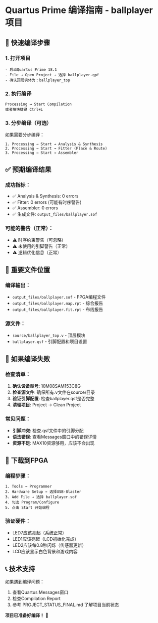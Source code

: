 # Quartus Prime 编译指南 - ballplayer项目

## 🚀 快速编译步骤

### 1. 打开项目
```
- 启动Quartus Prime 18.1
- File → Open Project → 选择 ballplayer.qpf
- 确认顶层实体为：ballplayer_top
```

### 2. 执行编译
```
Processing → Start Compilation
或者按快捷键 Ctrl+L
```

### 3. 分步编译（可选）
如果需要分步编译：
```
1. Processing → Start → Analysis & Synthesis
2. Processing → Start → Fitter (Place & Route)  
3. Processing → Start → Assembler
```

## ✅ 预期编译结果

### 成功指标：
- ✅ Analysis & Synthesis: 0 errors
- ✅ Fitter: 0 errors (可能有时序警告)
- ✅ Assembler: 0 errors
- ✅ 生成文件: `output_files/ballplayer.sof`

### 可能的警告（正常）：
- ⚠️ 时序约束警告（可忽略）
- ⚠️ 未使用的引脚警告（正常）
- ⚠️ 逻辑优化信息（正常）

## 📁 重要文件位置

### 编译输出：
- `output_files/ballplayer.sof` - FPGA编程文件
- `output_files/ballplayer.map.rpt` - 综合报告
- `output_files/ballplayer.fit.rpt` - 布线报告

### 源文件：
- `source/ballplayer_top.v` - 顶层模块
- `ballplayer.qsf` - 引脚配置和项目设置

## 🔧 如果编译失败

### 检查清单：
1. **确认设备型号**: 10M08SAM153C8G
2. **检查源文件**: 确保所有.v文件在source/目录
3. **验证引脚配置**: 检查ballplayer.qsf是否完整
4. **清理项目**: Project → Clean Project

### 常见问题：
- **引脚冲突**: 检查.qsf文件中的引脚分配
- **语法错误**: 查看Messages窗口中的错误详情
- **资源不足**: MAX10资源够用，应该不会出现

## 🎯 下载到FPGA

### 编程步骤：
```
1. Tools → Programmer
2. Hardware Setup → 选择USB-Blaster
3. Add File → 选择 ballplayer.sof
4. 勾选 Program/Configure
5. 点击 Start 开始编程
```

### 验证硬件：
- LED7应该亮起（系统正常）
- LED1应该亮起（LCD初始化完成）  
- LED2应该每0.8秒闪烁（传感器更新）
- LCD应该显示白色背景和游戏内容

## 📞 技术支持

如果遇到编译问题：
1. 查看Quartus Messages窗口
2. 检查Compilation Report
3. 参考 PROJECT_STATUS_FINAL.md 了解项目当前状态

**项目已准备好编译！** 🚀
